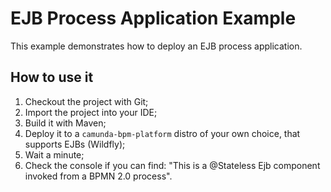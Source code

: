 EJB Process Application Example
=================================

This example demonstrates how to deploy an EJB process application.

How to use it
-----------------------------

1. Checkout the project with Git;
2. Import the project into your IDE;
3. Build it with Maven;
4. Deploy it to a `camunda-bpm-platform` distro of your own choice, that supports EJBs (Wildfly);
5. Wait a minute;
6. Check the console if you can find: "This is a @Stateless Ejb component invoked from a BPMN 2.0 process".